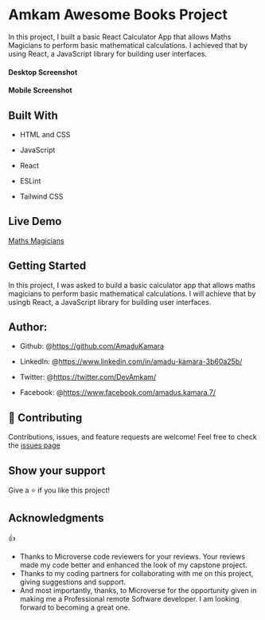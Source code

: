 # Amkam Awesome Books Project

In this project, I built a basic React Calculator App that allows Maths Magicians to perform basic mathematical calculations. 
I achieved that by using React, a JavaScript library for building user interfaces.
#### Desktop Screenshot


#### Mobile Screenshot


## Built With

- HTML and CSS

- JavaScript
  
- React

- ESLint
  
- Tailwind CSS

## Live Demo

<a href="">Maths Magicians</a>

## Getting Started

In this project, I was asked to build a basic calculator app that allows maths magicians to perform basic mathematical calculations. 
I will achieve that by usingb React, a JavaScript library for building user interfaces.
## Author:

- Github: @<https://github.com/AmaduKamara>

- LinkedIn: @<https://www.linkedin.com/in/amadu-kamara-3b60a25b/>

- Twitter: @<https://twitter.com/DevAmkam/>

- Facebook: @<https://www.facebook.com/amadus.kamara.7/>

## 🤝 Contributing

Contributions, issues, and feature requests are welcome!
Feel free to check the <a href="#">issues page</a>

## Show your support

Give a ⭐️ if you like this project!

## Acknowledgments

👍

- Thanks to Microverse code reviewers for your reviews. Your reviews made my code better and enhanced the look of my capstone project.
- Thanks to my coding partners for collaborating with me on this project, giving suggestions and support.
- And most importantly, thanks, to Microverse for the opportunity given in making me a Professional remote Software developer. I am looking forward to becoming a great one.
